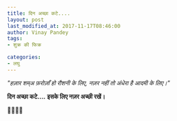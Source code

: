 ```yaml
---
title: दिन अच्छा कटे....
layout: post
last_modified_at: 2017-11-17T08:46:00
author: Vinay Pandey
tags:
- शुक्र की फिक्र

categories:
- लघु
---
```

*"हज़ार शम्अ फ़रोज़ाँ हो रौशनी के लिए,*
*नज़र नहीं तो अंधेरा है आदमी के लिए।"*

**दिन अच्छा कटे....**
**इसके लिए नज़र अच्छी रखें।**

🙏🌷🌷🙏



